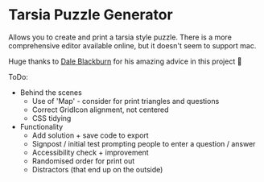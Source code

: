 # Tarsia Puzzle Generator

Allows you to create and print a tarsia style puzzle.
There is a more comprehensive editor available online, but it doesn't seem to support mac.

Huge thanks to [Dale Blackburn](https://github.com/dakebl) for his amazing advice in this project 💛

ToDo:
- Behind the scenes
    - Use of 'Map' - consider for print triangles and questions
    - Correct GridIcon alignment, not centered
    - CSS tidying
- Functionality
    - Add solution + save code to export
    - Signpost / initial test prompting people to enter a question / answer
    - Accessibility check + improvement
    - Randomised order for print out
    - Distractors (that end up on the outside)